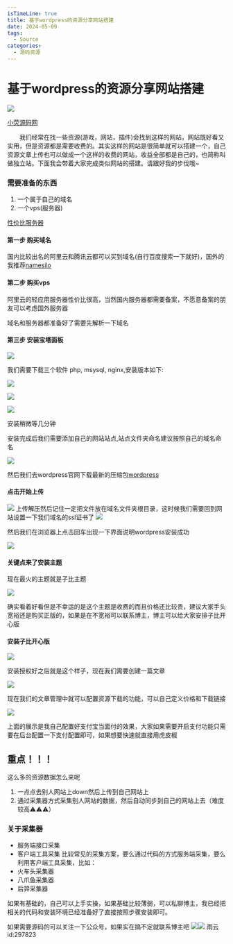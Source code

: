 ```yaml
---
isTimeLine: true
title: 基于wordpress的资源分享网站搭建
date: 2024-05-09
tags:
  - Source
categories:
  - 源码资源
---
```

# 基于wordpress的资源分享网站搭建
![](https://cdn.jsdelivr.net/gh/xfy196/images@main/2024%2F06%2F25%2F11-27-23-cc9e7e334ad2daadbd97f7a2c747e2ef-20240625112721-67d102.png)

[小荧源码网](www.byxiaoying.cn)

&emsp;&emsp;我们经常在找一些资源(游戏，网站，插件)会找到这样的网站，网站既好看又实用，但是资源都是需要收费的。其实这样的网站是很简单就可以搭建一个，自己资源文章上传也可以做成一个这样的收费的网站，收益全部都是自己的，也简称叫做独立站。下面我会带着大家完成类似网站的搭建。请跟好我的步伐哦~

### 需要准备的东西
1. 一个属于自己的域名
2. 一个vps(服务器)

[性价比服务器](https://www.rainyun.com/Mjk3ODIz_)

#### 第一步 购买域名

国内比较出名的阿里云和腾讯云都可以买到域名(自行百度搜索一下就好)，国外的我推荐[namesilo](https://namesilo.com)

#### 第二步 购买vps

阿里云的轻应用服务器性价比很高，当然国内服务器都需要备案，不愿意备案的朋友可以考虑国外服务器

域名和服务器都准备好了需要先解析一下域名

#### 第三步 安装宝塔面板

![](https://cdn.jsdelivr.net/gh/xfy196/images@main/2024%2F06%2F25%2F11-44-19-0401923ea5b53f6089d92b3dfc904726-20240625114418-c4145a.png)

我们需要下载三个软件 php, msysql, nginx,安装版本如下:

![](https://cdn.jsdelivr.net/gh/xfy196/images@main/2024%2F06%2F25%2F13-37-21-b3482c8fe0bcfa947c6203e9e10ea08e-20240625133720-7639ef.png)

![](https://cdn.jsdelivr.net/gh/xfy196/images@main/2024%2F06%2F25%2F13-38-30-71381b3fb268a67423811588d1bd466d-20240625133830-8b412e.png)

![](https://cdn.jsdelivr.net/gh/xfy196/images@main/2024%2F06%2F25%2F13-39-06-bdefd4039a777b803169acab15909a88-20240625133906-d3a164.png)

安装稍微等几分钟

安装完成后我们需要添加自己的网站站点,站点文件夹命名建议按照自己的域名命名

![](https://cdn.jsdelivr.net/gh/xfy196/images@main/2024%2F06%2F25%2F13-41-52-8f25dfccb94cda9a024fd54762b04d55-20240625134151-6c522f.png)

然后我们去wordpress官网下载最新的压缩包[wordpress](https://cn.wordpress.org/download/)

#### 点击开始上传
![](https://cdn.jsdelivr.net/gh/xfy196/images@main/2024%2F06%2F25%2F13-48-55-0c88ef8f02ba61d268e16b998abcd708-20240625134854-db3c8b.png)
上传解压然后记住一定把文件放在域名文件夹根目录，这时候我们需要回到网站设置一下我们域名的ssl证书了
![](https://cdn.jsdelivr.net/gh/xfy196/images@main/2024%2F06%2F25%2F13-50-42-3734bb22c183ae3c2debc9af20b582d0-20240625135041-fc5a62.png)

然后我们在浏览器上点击回车出现一下界面说明wordpress安装成功

![](https://cdn.jsdelivr.net/gh/xfy196/images@main/2024%2F06%2F25%2F14-06-33-3ac968320dcbcfcd9397a698240c3876-20240625140632-21ef43.png)

#### 关键点来了安装主题

现在最火的主题就是子比主题

![](https://cdn.jsdelivr.net/gh/xfy196/images@main/2024%2F06%2F25%2F15-16-50-82050512f13214bd86b61a859eb0b4a6-20240625151648-0a8a62.png)

确实看着好看但是不幸运的是这个主题是收费的而且价格还比较贵，建议大家手头宽裕还是购买正版的，如果是在不宽裕可以联系博主，博主可以给大家安排子比开心版

#### 安装子比开心版

![](https://cdn.jsdelivr.net/gh/xfy196/images@main/2024%2F06%2F25%2F15-20-34-f0e5aab11d6405277c45b83bec8839cc-20240625152033-593e94.png)

安装授权好之后就是这个样子，现在我们需要创建一篇文章

![](https://cdn.jsdelivr.net/gh/xfy196/images@main/2024%2F06%2F25%2F15-33-42-a250b5ed56940e43adead1195db0815e-20240625153341-1dd6d1.png)

现在我们的文章管理中就可以配置资源下载的功能，可以自己定义价格和下载链接

![](https://cdn.jsdelivr.net/gh/xfy196/images@main/2024%2F06%2F25%2F15-39-39-dcff3c20a60164daf5c85d2c743e0c45-20240625153938-685b5a.png)

上面的展示是我自己配置好支付宝当面付的效果，大家如果需要开启支付功能只需要在后台配置一下支付配置即可，如果想要快速就直接用虎皮椒

## 重点！！！
这么多的资源数据怎么来呢
1. 一点点去别人网站上down然后上传到自己网站上
2. 通过采集器方式采集别人网站的数据，然后自动同步到自己的网站上去（难度较高⚠️⚠️⚠️）

### 关于采集器
- 服务端接口采集
- 客户端工具采集
比较常见的采集方案，要么通过代码的方式服务端采集，要么利用客户端工具采集，比如：
- 火车头采集器
- 八爪鱼采集器
- 后羿采集器

如果有基础的，自己可以上手实操，如果基础比较薄弱，可以私聊博主，我已经把相关的代码和安装环境已经准备好了直接按照步骤安装即可。

如果需要源码的可以关注一下公众号，如果实在搞不定就联系博主吧
![](https://cdn.jsdelivr.net/gh/xfy196/images@main/2024%2F04%2F16%2F19-45-53-6d3e9c8982872e473335b7555c86d3ce-%E5%85%AC%E4%BC%97%E5%8F%B7-3ff56f.jpg)![](https://cdn.jsdelivr.net/gh/xfy196/images@main/2024%2F04%2F16%2F19-46-02-6cb477bc19b8eb6ef1f3165c176c9922-%E5%BE%AE%E4%BF%A1%E5%8F%B7-9d9b97.jpg)
雨云id:297823